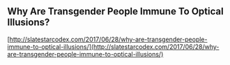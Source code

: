 ## Why Are Transgender People Immune To Optical Illusions?
  
  [http://slatestarcodex.com/2017/06/28/why-are-transgender-people-immune-to-optical-illusions/](http://slatestarcodex.com/2017/06/28/why-are-transgender-people-immune-to-optical-illusions/)